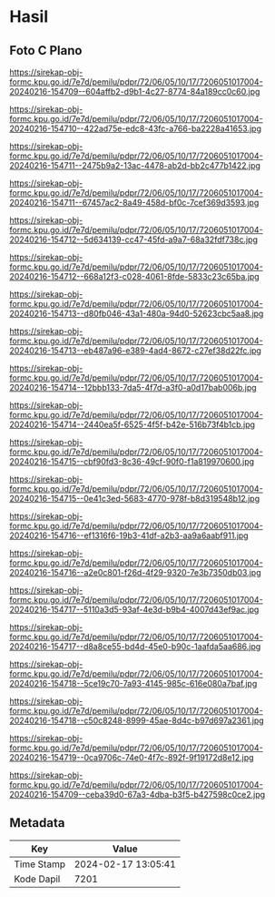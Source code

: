 # Hasil

## Foto C Plano

https://sirekap-obj-formc.kpu.go.id/7e7d/pemilu/pdpr/72/06/05/10/17/7206051017004-20240216-154709--604affb2-d9b1-4c27-8774-84a189cc0c60.jpg

https://sirekap-obj-formc.kpu.go.id/7e7d/pemilu/pdpr/72/06/05/10/17/7206051017004-20240216-154710--422ad75e-edc8-43fc-a766-ba2228a41653.jpg

https://sirekap-obj-formc.kpu.go.id/7e7d/pemilu/pdpr/72/06/05/10/17/7206051017004-20240216-154711--2475b9a2-13ac-4478-ab2d-bb2c477b1422.jpg

https://sirekap-obj-formc.kpu.go.id/7e7d/pemilu/pdpr/72/06/05/10/17/7206051017004-20240216-154711--67457ac2-8a49-458d-bf0c-7cef369d3593.jpg

https://sirekap-obj-formc.kpu.go.id/7e7d/pemilu/pdpr/72/06/05/10/17/7206051017004-20240216-154712--5d634139-cc47-45fd-a9a7-68a32fdf738c.jpg

https://sirekap-obj-formc.kpu.go.id/7e7d/pemilu/pdpr/72/06/05/10/17/7206051017004-20240216-154712--668a12f3-c028-4061-8fde-5833c23c65ba.jpg

https://sirekap-obj-formc.kpu.go.id/7e7d/pemilu/pdpr/72/06/05/10/17/7206051017004-20240216-154713--d80fb046-43a1-480a-94d0-52623cbc5aa8.jpg

https://sirekap-obj-formc.kpu.go.id/7e7d/pemilu/pdpr/72/06/05/10/17/7206051017004-20240216-154713--eb487a96-e389-4ad4-8672-c27ef38d22fc.jpg

https://sirekap-obj-formc.kpu.go.id/7e7d/pemilu/pdpr/72/06/05/10/17/7206051017004-20240216-154714--12bbb133-7da5-4f7d-a3f0-a0d17bab006b.jpg

https://sirekap-obj-formc.kpu.go.id/7e7d/pemilu/pdpr/72/06/05/10/17/7206051017004-20240216-154714--2440ea5f-6525-4f5f-b42e-516b73f4b1cb.jpg

https://sirekap-obj-formc.kpu.go.id/7e7d/pemilu/pdpr/72/06/05/10/17/7206051017004-20240216-154715--cbf90fd3-8c36-49cf-90f0-f1a819970600.jpg

https://sirekap-obj-formc.kpu.go.id/7e7d/pemilu/pdpr/72/06/05/10/17/7206051017004-20240216-154715--0e41c3ed-5683-4770-978f-b8d319548b12.jpg

https://sirekap-obj-formc.kpu.go.id/7e7d/pemilu/pdpr/72/06/05/10/17/7206051017004-20240216-154716--ef1316f6-19b3-41df-a2b3-aa9a6aabf911.jpg

https://sirekap-obj-formc.kpu.go.id/7e7d/pemilu/pdpr/72/06/05/10/17/7206051017004-20240216-154716--a2e0c801-f26d-4f29-9320-7e3b7350db03.jpg

https://sirekap-obj-formc.kpu.go.id/7e7d/pemilu/pdpr/72/06/05/10/17/7206051017004-20240216-154717--5110a3d5-93af-4e3d-b9b4-4007d43ef9ac.jpg

https://sirekap-obj-formc.kpu.go.id/7e7d/pemilu/pdpr/72/06/05/10/17/7206051017004-20240216-154717--d8a8ce55-bd4d-45e0-b90c-1aafda5aa686.jpg

https://sirekap-obj-formc.kpu.go.id/7e7d/pemilu/pdpr/72/06/05/10/17/7206051017004-20240216-154718--5ce19c70-7a93-4145-985c-616e080a7baf.jpg

https://sirekap-obj-formc.kpu.go.id/7e7d/pemilu/pdpr/72/06/05/10/17/7206051017004-20240216-154718--c50c8248-8999-45ae-8d4c-b97d697a2361.jpg

https://sirekap-obj-formc.kpu.go.id/7e7d/pemilu/pdpr/72/06/05/10/17/7206051017004-20240216-154719--0ca9706c-74e0-4f7c-892f-9f19172d8e12.jpg

https://sirekap-obj-formc.kpu.go.id/7e7d/pemilu/pdpr/72/06/05/10/17/7206051017004-20240216-154709--ceba39d0-67a3-4dba-b3f5-b427598c0ce2.jpg


## Metadata

| Key        | Value               |
| ---------- | ------------------- |
| Time Stamp | 2024-02-17 13:05:41 |
| Kode Dapil | 7201                |



